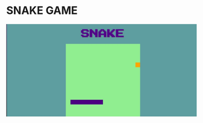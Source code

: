 # SNAKE GAME

![SharedScreenshot](https://github.com/lucas-cost/Snake-Game/blob/master/img/print.jpg)
